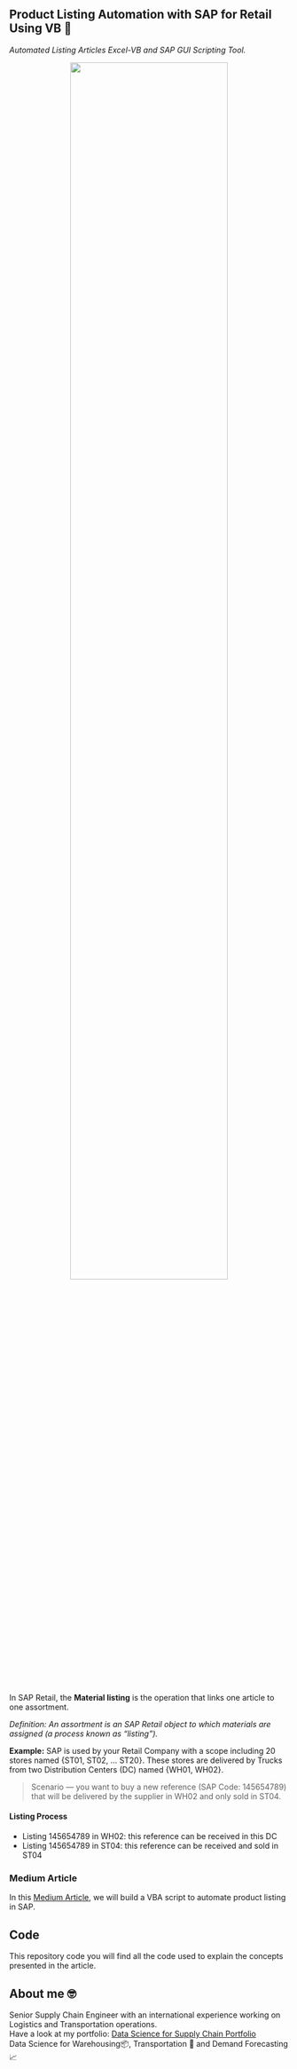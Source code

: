 ## Product Listing Automation with SAP for Retail Using VB 🏪
*Automated Listing Articles Excel-VB and SAP GUI Scripting Tool.*

<p align="center">
  <img align="center" src="https://miro.medium.com/max/875/1*b_NPovHRbtxvzncpZjxmAg.png" style="width: 75%; height: 75%"/>
</p>

In SAP Retail, the **Material listing** is the operation that links one article to one assortment.

*Definition: An assortment is an SAP Retail object to which materials are assigned (a process known as “listing”).*

**Example:** SAP is used by your Retail Company with a scope including 20 stores named {ST01, ST02, … ST20}. These stores are delivered by Trucks from two Distribution Centers (DC) named {WH01, WH02}.

> Scenario — you want to buy a new reference (SAP Code: 145654789) that will be delivered by the supplier in WH02 and only sold in ST04.

#### Listing Process
- Listing 145654789 in WH02: this reference can be received in this DC
- Listing 145654789 in ST04: this reference can be received and sold in ST04

### Medium Article
In this [Medium Article](https://medium.datadriveninvestor.com/sap-automation-for-retail-using-vb-and-python-part-2-listing-740c6cb690c1), we will build a VBA script to
automate product listing in SAP.

## Code
This repository code you will find all the code used to explain the concepts presented in the article.

## About me 🤓
Senior Supply Chain Engineer with an international experience working on Logistics and Transportation operations. \
Have a look at my portfolio: [Data Science for Supply Chain Portfolio](https://samirsaci.com) \
Data Science for Warehousing📦, Transportation 🚚 and Demand Forecasting 📈 


